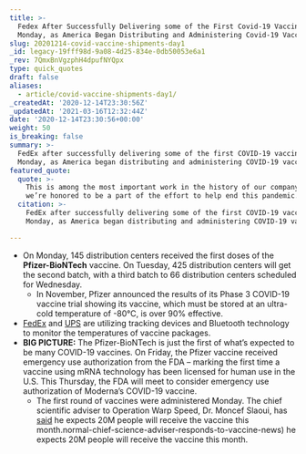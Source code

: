 ```yaml
---
title: >-
  Fedex After Successfully Delivering some of the First Covid-19 Vaccines on
  Monday, as America Began Distributing and Administering Covid-19 Vaccines.
slug: 20201214-covid-vaccine-shipments-day1
_id: legacy-19fff98d-9a08-4d25-834e-0db50053e6a1
_rev: 7QmxBnVgzphH4dpufNYQpx
type: quick_quotes
draft: false
aliases:
  - article/covid-vaccine-shipments-day1/
_createdAt: '2020-12-14T23:30:56Z'
_updatedAt: '2021-03-16T12:32:44Z'
date: '2020-12-14T23:30:56+00:00'
weight: 50
is_breaking: false
summary: >-
  FedEx after successfully delivering some of the first COVID-19 vaccines on
  Monday, as America began distributing and administering COVID-19 vaccines.
featured_quote:
  quote: >-
    This is among the most important work in the history of our company, and
    we’re honored to be a part of the effort to help end this pandemic.
  citation: >-
    FedEx after successfully delivering some of the first COVID-19 vaccines on
    Monday, as America began distributing and administering COVID-19 vaccines.

---
```

* On Monday, 145 distribution centers received the first doses of the **Pfizer-BioNTech** vaccine. On Tuesday, 425 distribution centers will get the second batch, with a third batch to 66 distribution centers scheduled for Wednesday.
  * In November, Pfizer announced the results of its Phase 3 COVID-19 vaccine trial showing its vaccine, which must be stored at an ultra-cold temperature of -80°C, is over 90% effective.
* [FedEx](https://newsroom.fedex.com/newsroom/fedex-to-ship-first-wave-of-covid-19-vaccines-across-the-united-states/) and [UPS](https://www.npr.org/2020/12/13/946101104/ups-executive-vaccine-shipments-will-reach-distribution-centers-monday-morning) are utilizing tracking devices and Bluetooth technology to monitor the temperatures of vaccine packages.
* **BIG PICTURE:** The Pfizer-BioNTech is just the first of what’s expected to be many COVID-19 vaccines. On Friday, the Pfizer vaccine received emergency use authorization from the FDA – marking the first time a vaccine using mRNA technology has been licensed for human use in the U.S. This Thursday, the FDA will meet to consider emergency use authorization of Moderna’s COVID-19 vaccine.
  * The first round of vaccines were administered Monday. The chief scientific adviser to Operation Warp Speed, Dr. Moncef Slaoui, has [said](https://www.npr.org/sections/health-shots/2020/11/16/935554943/we-can-get-back-to-normal-chief-science-adviser-responds-to-vaccine-news) he expects 20M people will receive the vaccine this month.normal-chief-science-adviser-responds-to-vaccine-news) he expects 20M people will receive the vaccine this month.